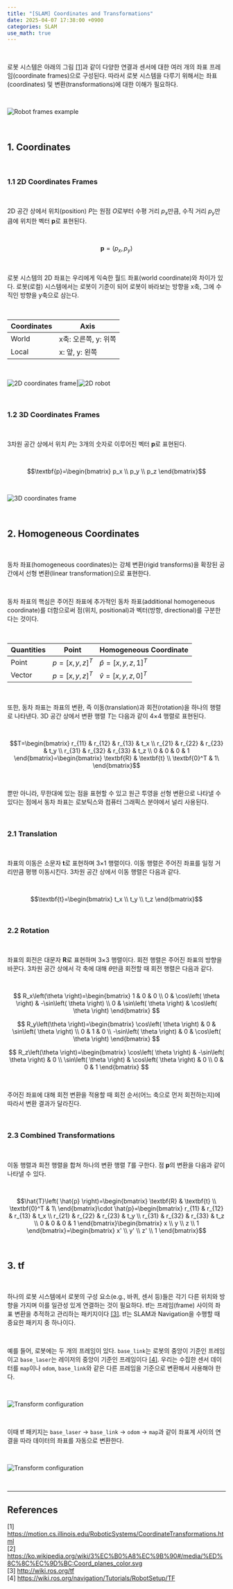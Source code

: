 ```yaml
---
title: "[SLAM] Coordinates and Transformations"
date: 2025-04-07 17:38:00 +0900
categories: SLAM
use_math: true
---
```


&nbsp;

로봇 시스템은 아래의 그림 [[1]](https://motion.cs.illinois.edu/RoboticSystems/CoordinateTransformations.html)과 같이 다양한 연결과 센서에 대한 여러 개의 좌표 프레임(coordinate frames)으로 구성된다. 따라서 로봇 시스템을 다루기 위해서는 좌표(coordinates) 및 변환(transformations)에 대한 이해가 필요하다.

<br>

![Robot frames example](/assets/img/2025-04-07/willow-garage-pr2-robot.png)

<br>

## 1. Coordinates

<br>

### 1.1 2D Coordinates Frames

<br>

2D 공간 상에서 위치(position) $P$는 원점 $O$로부터 수평 거리 $p_x$만큼, 수직 거리 $p_y$만큼에 위치한 벡터 $\textbf{p}$로 표현된다.

<br>

$$\textbf{p}=(p_x, p_y)$$

<br>

로봇 시스템의 2D 좌표는 우리에게 익숙한 월드 좌표(world coordinate)와 차이가 있다. 로봇(로컬) 시스템에서는 로봇이 기준이 되어 로봇이 바라보는 방향을 x축, 그에 수직인 방향을 y축으로 삼는다.

<br>

|Coordinates|Axis|
|---|---|
|World|x축: 오른쪽, y: 위쪽|
|Local|x: 앞, y: 왼쪽|

<br>

![2D coordinates frame](/assets/img/2025-04-07/2d-coordinates-frame.png)|![2D robot](/assets/img/2025-04-07/robot-2d.png)

<br>

### 1.2 3D Coordinates Frames

<br>

3차원 공간 상에서 위치 $P$는 3개의 숫자로 이루어진 벡터 $\textbf{p}$로 표현된다.

<br>

$$\textbf{p}=\begin{bmatrix}
p_x \\
p_y \\
p_z
\end{bmatrix}$$

<br>

![3D coordinates frame](/assets/img/2025-04-07/3d-coordinates-frame.png)

<br>

## 2. Homogeneous Coordinates

<br>

동차 좌표(homogeneous coordinates)는 강체 변환(rigid transforms)을 확장된 공간에서 선형 변환(linear transformation)으로 표현한다.

<br>

동차 좌표의 핵심은 주어진 좌표에 추가적인 동차 좌표(additional homogeneous coordinate)를 더함으로써 점(위치, positional)과 벡터(방향, directional)를 구분한다는 것이다.

<br>

|Quantities|Point|Homogeneous Coordinate|
|---|---|---|
|Point|$p=\left[ x, y, z \right]^T$|$\hat{p}=\left[ x, y, z, 1 \right]^T$|
|Vector|$p=\left[ x, y, z \right]^T$|$\hat{v}=\left[ x, y, z, 0 \right]^T$|

<br>

또한, 동차 좌표는 좌표의 변환, 즉 이동(translation)과 회전(rotation)을 하나의 행렬로 나타낸다. 3D 공간 상에서 변환 행렬 $T$는 다음과 같이 4×4 행렬로 표현된다.

<br>

$$T=\begin{bmatrix}
r_{11} & r_{12} & r_{13} & t_x \\
r_{21} & r_{22} & r_{23} & t_y \\
r_{31} & r_{32} & r_{33} & t_z \\
0 & 0 & 0 & 1
\end{bmatrix}=\begin{bmatrix}
\textbf{R} & \textbf{t} \\
\textbf{0}^T & 1\
\end{bmatrix}$$

<br>

뿐만 아니라, 무한대에 있는 점을 표현할 수 있고 원근 투영을 선형 변환으로 나타낼 수 있다는 점에서 동차 좌표는 로보틱스와 컴퓨터 그래픽스 분야에서 널리 사용된다.

<br>

### 2.1 Translation

<br>

좌표의 이동은 소문자 $\textbf{t}$로 표현하며 3×1 행렬이다. 이동 행렬은 주어진 좌표를 일정 거리만큼 평행 이동시킨다. 3차원 공간 상에서 이동 행렬은 다음과 같다.

<br>

$$\textbf{t}=\begin{bmatrix}
t_x \\
t_y \\
t_z
\end{bmatrix}$$

<br>

### 2.2 Rotation

<br>

좌표의 회전은 대문자 $\textbf{R}$로 표현하며 3×3 행렬이다. 회전 행렬은 주어진 좌표의 방향을 바꾼다. 3차원 공간 상에서 각 축에 대해 $\theta$만큼 회전할 때 회전 행렬은 다음과 같다.

<br>

$$
R_x\left(\theta  \right)=\begin{bmatrix}
 1 & 0 & 0 \\
 0 & \cos\left( \theta \right) & -\sin\left( \theta \right) \\
 0 & \sin\left( \theta \right) & \cos\left( \theta \right)
\end{bmatrix}
$$

$$
R_y\left(\theta  \right)=\begin{bmatrix}
 \cos\left( \theta \right) & 0 & \sin\left( \theta \right) \\
 0 & 1 & 0 \\
 -\sin\left( \theta \right) & 0 & \cos\left( \theta \right)
\end{bmatrix}
$$

$$
R_z\left(\theta  \right)=\begin{bmatrix}
 \cos\left( \theta \right) & -\sin\left( \theta \right) & 0 \\
 \sin\left( \theta \right) & \cos\left( \theta \right) & 0 \\
 0 & 0 & 1
\end{bmatrix}
$$

<br>

주어진 좌표에 대해 회전 변환을 적용할 때 회전 순서(어느 축으로 먼저 회전하는지)에 따라서 변환 결과가 달라진다.

<br>

### 2.3 Combined Transformations

<br>

이동 행렬과 회전 행렬을 합쳐 하나의 변환 행렬 $T$를 구한다. 점 $\textbf{p}$의 변환을 다음과 같이 나타낼 수 있다.

<br>

$$\hat{T}\left( \hat{p} \right)=\begin{bmatrix}
\textbf{R} & \textbf{t} \\
\textbf{0}^T & 1\
\end{bmatrix}\cdot \hat{p}=\begin{bmatrix}
r_{11} & r_{12} & r_{13} & t_x \\
r_{21} & r_{22} & r_{23} & t_y \\
r_{31} & r_{32} & r_{33} & t_z \\
0 & 0 & 0 & 1
\end{bmatrix}\begin{bmatrix}
x \\
y \\
z \\
1
\end{bmatrix}=\begin{bmatrix}
x' \\
y' \\
z' \\
1
\end{bmatrix}$$

<br>

## 3. tf

<br>

하나의 로봇 시스템에서 로봇의 구성 요소(e.g., 바퀴, 센서 등)들은 각기 다른 위치와 방향을 가지며 이를 일관성 있게 연결하는 것이 필요하다. tf는 프레임(frame) 사이의 좌표 변환을 추적하고 관리하는 패키지이다 [[3]](http://wiki.ros.org/tf). tf는 SLAM과 Navigation을 수행할 때 중요한 패키지 중 하나이다.

<br>

예를 들어, 로봇에는 두 개의 프레임이 있다. `base_link`는 로봇의 중앙이 기준인 프레임이고 `base_laser`는 레이저의 중앙이 기준인 프레임이다 [[4]](https://wiki.ros.org/navigation/Tutorials/RobotSetup/TF). 우리는 수집한 센서 데이터를 `map`이나 `odom`, `base_link`와 같은 다른 프레임을 기준으로 변환해서 사용해야 한다.

<br>

![Transform configuration](/assets/img/2025-04-07/transform-configuration-1.png)

<br>

이때 tf 패키지는 `base_laser` → `base_link` → `odom` → `map`과 같이 좌표계 사이의 연결을 따라 데이터의 좌표를 자동으로 변환한다.

<br>

![Transform configuration](/assets/img/2025-04-07/transform-configuration-2.png)

<br>

---

## References

[1] <https://motion.cs.illinois.edu/RoboticSystems/CoordinateTransformations.html>  
[2] <https://ko.wikipedia.org/wiki/3%EC%B0%A8%EC%9B%90#/media/%ED%8C%8C%EC%9D%BC:Coord_planes_color.svg>  
[3] <http://wiki.ros.org/tf>  
[4] <https://wiki.ros.org/navigation/Tutorials/RobotSetup/TF>

&nbsp;